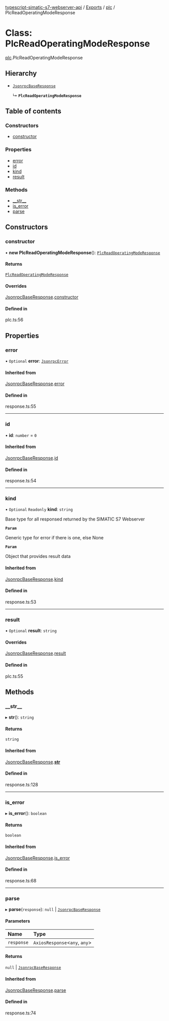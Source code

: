 [typescript-simatic-s7-webserver-api](../README.md) / [Exports](../modules.md) / [plc](../modules/plc.md) / PlcReadOperatingModeResponse

# Class: PlcReadOperatingModeResponse

[plc](../modules/plc.md).PlcReadOperatingModeResponse

## Hierarchy

- [`JsonrpcBaseResponse`](response.JsonrpcBaseResponse.md)

  ↳ **`PlcReadOperatingModeResponse`**

## Table of contents

### Constructors

- [constructor](plc.PlcReadOperatingModeResponse.md#constructor)

### Properties

- [error](plc.PlcReadOperatingModeResponse.md#error)
- [id](plc.PlcReadOperatingModeResponse.md#id)
- [kind](plc.PlcReadOperatingModeResponse.md#kind)
- [result](plc.PlcReadOperatingModeResponse.md#result)

### Methods

- [\_\_str\_\_](plc.PlcReadOperatingModeResponse.md#__str__)
- [is\_error](plc.PlcReadOperatingModeResponse.md#is_error)
- [parse](plc.PlcReadOperatingModeResponse.md#parse)

## Constructors

### constructor

• **new PlcReadOperatingModeResponse**(): [`PlcReadOperatingModeResponse`](plc.PlcReadOperatingModeResponse.md)

#### Returns

[`PlcReadOperatingModeResponse`](plc.PlcReadOperatingModeResponse.md)

#### Overrides

[JsonrpcBaseResponse](response.JsonrpcBaseResponse.md).[constructor](response.JsonrpcBaseResponse.md#constructor)

#### Defined in

plc.ts:56

## Properties

### error

• `Optional` **error**: [`JsonrpcError`](response.JsonrpcError.md)

#### Inherited from

[JsonrpcBaseResponse](response.JsonrpcBaseResponse.md).[error](response.JsonrpcBaseResponse.md#error)

#### Defined in

response.ts:55

___

### id

• **id**: `number` = `0`

#### Inherited from

[JsonrpcBaseResponse](response.JsonrpcBaseResponse.md).[id](response.JsonrpcBaseResponse.md#id)

#### Defined in

response.ts:54

___

### kind

• `Optional` `Readonly` **kind**: `string`

Base type for all responsed returned by the SIMATIC S7 Webserver

**`Param`**

Generic type for error if there is one, else None

**`Param`**

Object that provides result data

#### Inherited from

[JsonrpcBaseResponse](response.JsonrpcBaseResponse.md).[kind](response.JsonrpcBaseResponse.md#kind)

#### Defined in

response.ts:53

___

### result

• `Optional` **result**: `string`

#### Overrides

[JsonrpcBaseResponse](response.JsonrpcBaseResponse.md).[result](response.JsonrpcBaseResponse.md#result)

#### Defined in

plc.ts:55

## Methods

### \_\_str\_\_

▸ **__str__**(): `string`

#### Returns

`string`

#### Inherited from

[JsonrpcBaseResponse](response.JsonrpcBaseResponse.md).[__str__](response.JsonrpcBaseResponse.md#__str__)

#### Defined in

response.ts:128

___

### is\_error

▸ **is_error**(): `boolean`

#### Returns

`boolean`

#### Inherited from

[JsonrpcBaseResponse](response.JsonrpcBaseResponse.md).[is_error](response.JsonrpcBaseResponse.md#is_error)

#### Defined in

response.ts:68

___

### parse

▸ **parse**(`response`): ``null`` \| [`JsonrpcBaseResponse`](response.JsonrpcBaseResponse.md)

#### Parameters

| Name | Type |
| :------ | :------ |
| `response` | `AxiosResponse`\<`any`, `any`\> |

#### Returns

``null`` \| [`JsonrpcBaseResponse`](response.JsonrpcBaseResponse.md)

#### Inherited from

[JsonrpcBaseResponse](response.JsonrpcBaseResponse.md).[parse](response.JsonrpcBaseResponse.md#parse)

#### Defined in

response.ts:74
